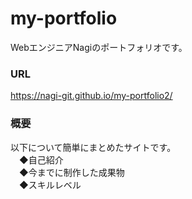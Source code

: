 # my-portfolio
WebエンジニアNagiのポートフォリオです。
<h3>URL</h3>
<a href="https://nagi-git.github.io/my-portfolio2/" target="_blank">https://nagi-git.github.io/my-portfolio2/</a>

<h3>概要</h3>
以下について簡単にまとめたサイトです。
</br>　◆自己紹介
</br>　◆今までに制作した成果物
</br>　◆スキルレベル
